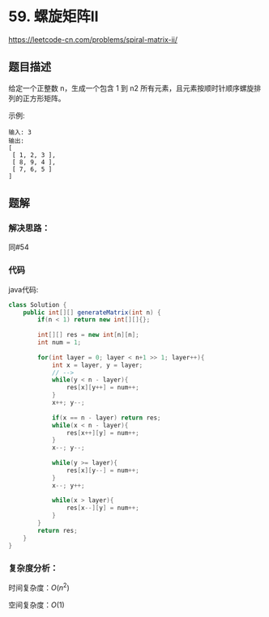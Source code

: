 # 59. 螺旋矩阵II
https://leetcode-cn.com/problems/spiral-matrix-ii/

## 题目描述

给定一个正整数 n，生成一个包含 1 到 n2 所有元素，且元素按顺时针顺序螺旋排列的正方形矩阵。

示例:
```
输入: 3
输出:
[
 [ 1, 2, 3 ],
 [ 8, 9, 4 ],
 [ 7, 6, 5 ]
]
```

## 题解

### 解决思路：

同#54

### 代码

java代码:
~~~ java
class Solution {
    public int[][] generateMatrix(int n) {
        if(n < 1) return new int[][]{};
        
        int[][] res = new int[n][n];
        int num = 1;
        
        for(int layer = 0; layer < n+1 >> 1; layer++){
            int x = layer, y = layer;
            // -->
            while(y < n - layer){
                res[x][y++] = num++;
            }
            x++; y--;
            
            if(x == n - layer) return res;
            while(x < n - layer){
                res[x++][y] = num++;
            }
            x--; y--;
            
            while(y >= layer){
                res[x][y--] = num++;
            }
            x--; y++;
            
            while(x > layer){
                res[x--][y] = num++;
            }
        }
        return res;
    }
} 
~~~

### 复杂度分析：

时间复杂度：$O(n^2)$

空间复杂度：$O(1)$